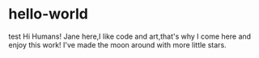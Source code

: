 # hello-world
test
Hi Humans!
Jane here,I like code and art,that's why I come here and enjoy this work!
I've made the moon around with more little stars.
